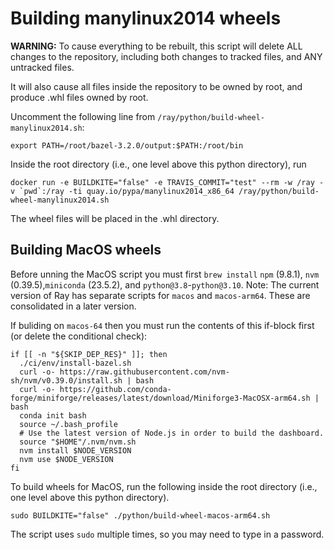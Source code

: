 # Building manylinux2014 wheels

**WARNING:** To cause everything to be rebuilt, this script will delete ALL changes to the
repository, including both changes to tracked files, and ANY untracked files.

It will also cause all files inside the repository to be owned by root, and
produce .whl files owned by root.


Uncomment the following line from `/ray/python/build-wheel-manylinux2014.sh`:
```
export PATH=/root/bazel-3.2.0/output:$PATH:/root/bin
```

Inside the root directory (i.e., one level above this python directory), run

```
docker run -e BUILDKITE="false" -e TRAVIS_COMMIT="test" --rm -w /ray -v `pwd`:/ray -ti quay.io/pypa/manylinux2014_x86_64 /ray/python/build-wheel-manylinux2014.sh
```

The wheel files will be placed in the .whl directory.

## Building MacOS wheels

Before unning the MacOS script you must first `brew install` `npm` (9.8.1), `nvm` (0.39.5),`miniconda` (23.5.2), and `python@3.8`-`python@3.10`.
Note: The current version of Ray has separate scripts for `macos` and `macos-arm64`. These are consolidated in a later version.

If buliding on `macos-64` then you must run the contents of this if-block first (or delete the conditional check):
```
if [[ -n "${SKIP_DEP_RES}" ]]; then
  ./ci/env/install-bazel.sh
  curl -o- https://raw.githubusercontent.com/nvm-sh/nvm/v0.39.0/install.sh | bash
  curl -o- https://github.com/conda-forge/miniforge/releases/latest/download/Miniforge3-MacOSX-arm64.sh | bash
  conda init bash
  source ~/.bash_profile
  # Use the latest version of Node.js in order to build the dashboard.
  source "$HOME"/.nvm/nvm.sh
  nvm install $NODE_VERSION
  nvm use $NODE_VERSION
fi
```

To build wheels for MacOS, run the following inside the root directory (i.e.,
one level above this python directory).

```
sudo BUILDKITE="false" ./python/build-wheel-macos-arm64.sh
```

The script uses `sudo` multiple times, so you may need to type in a password.
